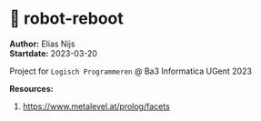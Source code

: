 # 🤖 robot-reboot

**Author:**       Elias Nijs  \
**Startdate:**    2023-03-20

Project for `Logisch Programmeren` @ Ba3 Informatica UGent 2023

**Resources:**
1. https://www.metalevel.at/prolog/facets

